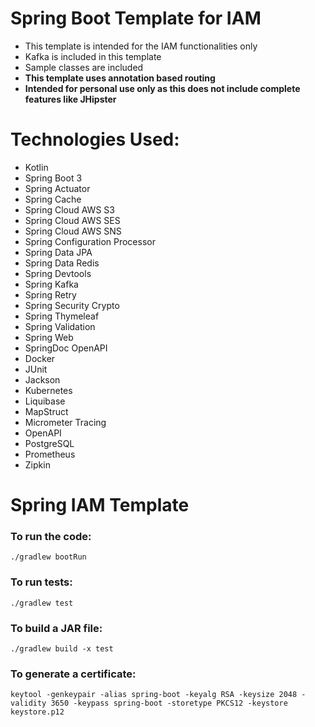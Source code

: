 # Spring Boot Template for IAM

- This template is intended for the IAM functionalities only
- Kafka is included in this template
- Sample classes are included
- **This template uses annotation based routing**
- **Intended for personal use only as this does not include complete features like JHipster**

# Technologies Used:

- Kotlin
- Spring Boot 3
- Spring Actuator
- Spring Cache
- Spring Cloud AWS S3
- Spring Cloud AWS SES
- Spring Cloud AWS SNS
- Spring Configuration Processor
- Spring Data JPA
- Spring Data Redis
- Spring Devtools
- Spring Kafka
- Spring Retry
- Spring Security Crypto
- Spring Thymeleaf
- Spring Validation
- Spring Web
- SpringDoc OpenAPI
- Docker
- JUnit
- Jackson
- Kubernetes
- Liquibase
- MapStruct
- Micrometer Tracing
- OpenAPI
- PostgreSQL
- Prometheus
- Zipkin

# Spring IAM Template

### To run the code:

`./gradlew bootRun`

### To run tests:

`./gradlew test`

### To build a JAR file:

`./gradlew build -x test`

### To generate a certificate:

`keytool -genkeypair -alias spring-boot -keyalg RSA -keysize 2048 -validity 3650 -keypass spring-boot -storetype PKCS12 -keystore keystore.p12`
